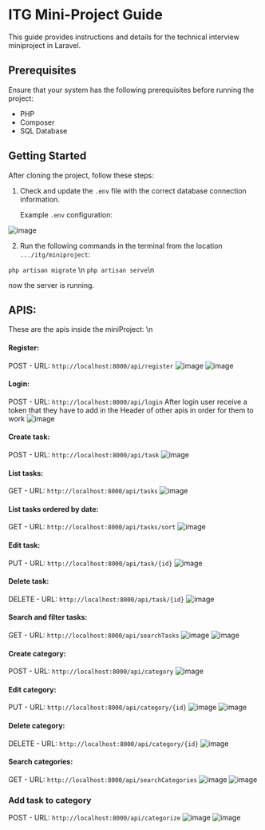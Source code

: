 # ITG Mini-Project Guide

This guide provides instructions and details for the technical interview miniproject in Laravel.

## Prerequisites

Ensure that your system has the following prerequisites before running the project:

- PHP
- Composer
- SQL Database

## Getting Started

After cloning the project, follow these steps:

1. Check and update the `.env` file with the correct database connection information.

   Example `.env` configuration:

![image](https://github.com/AmineJml/ITG/assets/97894740/8fcead06-2a61-4f65-9e24-2833fbc65091)


2. Run the following commands in the terminal from the location `.../itg/miniproject`:

`php artisan migrate` \n
`php artisan serve`\n

now the server is running.

##  APIS:
These are the apis inside the miniProject: \n

#### Register:

POST - URL: `http://localhost:8000/api/register`
![image](https://github.com/AmineJml/ITG/assets/97894740/02109459-1eab-45a0-ba0e-ac8a0cab3579)
![image](https://github.com/AmineJml/ITG/assets/97894740/05cc8a38-b819-4864-96ca-5f54f98322e4)

#### Login:
POST - URL: `http://localhost:8000/api/login`
After login user receive a token that they have to add in the Header of other apis in order for them to work
![image](https://github.com/AmineJml/ITG/assets/97894740/0526ccf1-ac88-4d2d-8238-b256d346bd87)

#### Create task:
POST - URL: `http://localhost:8000/api/task`
![image](https://github.com/AmineJml/ITG/assets/97894740/0d432f22-1643-4c4e-b2d0-aa4494781751)

#### List tasks:
GET - URL: `http://localhost:8000/api/tasks`
![image](https://github.com/AmineJml/ITG/assets/97894740/5e6218a3-5918-4f12-a8b0-91832311c157)

#### List tasks ordered by date:
GET - URL: `http://localhost:8000/api/tasks/sort`
![image](https://github.com/AmineJml/ITG/assets/97894740/47732bf1-203f-4283-b972-d2a281b65c55)

#### Edit task:
PUT - URL: `http://localhost:8000/api/task/{id}`
![image](https://github.com/AmineJml/ITG/assets/97894740/23188e6b-ff02-4dce-b202-e9ec20b9341f)


#### Delete task:
DELETE - URL: `http://localhost:8000/api/task/{id}`
![image](https://github.com/AmineJml/ITG/assets/97894740/de3df482-ce83-4629-8db2-0f6939b6e778)

#### Search and filter tasks:
GET - URL: `http://localhost:8000/api/searchTasks`
![image](https://github.com/AmineJml/ITG/assets/97894740/d55cf65e-2785-45d8-ba6f-fe88dd05dc2b)
![image](https://github.com/AmineJml/ITG/assets/97894740/9ce91b73-9ead-4ad9-86de-73634881e6ed)

#### Create category:
POST - URL: `http://localhost:8000/api/category`
![image](https://github.com/AmineJml/ITG/assets/97894740/444a049a-349c-464b-bd1b-0a34fd111487)

#### Edit category:
PUT - URL: `http://localhost:8000/api/category/{id}`
![image](https://github.com/AmineJml/ITG/assets/97894740/acf5b55b-21b9-43e3-8461-4b7558a9dec9)
![image](https://github.com/AmineJml/ITG/assets/97894740/e58d2ed6-488d-41a8-9246-28d0a03587ae)

#### Delete category:
DELETE - URL: `http://localhost:8000/api/category/{id}`
![image](https://github.com/AmineJml/ITG/assets/97894740/6cf4ca7a-5837-4d7b-bec3-b5131d9c3875)

#### Search categories:
GET - URL: `http://localhost:8000/api/searchCategories`
![image](https://github.com/AmineJml/ITG/assets/97894740/8a8b626c-831b-447e-9c4f-89f97b1fc1a1)
![image](https://github.com/AmineJml/ITG/assets/97894740/0e5201d8-5c40-4965-aeeb-3fab98055e33)

### Add task to category
POST - URL: `http://localhost:8000/api/categorize`
![image](https://github.com/AmineJml/ITG/assets/97894740/a5ea4044-73fb-473d-923e-8a6e04d15846)
![image](https://github.com/AmineJml/ITG/assets/97894740/c3001b6f-c085-4d0b-b2a0-65bc20bdb8ae)








